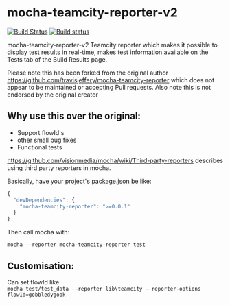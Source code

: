 # mocha-teamcity-reporter-v2 #

[![Build Status](https://travis-ci.org/jamie-sherriff/mocha-teamcity-reporter.svg?branch=master)](https://travis-ci.org/jamie-sherriff/mocha-teamcity-reporter)
[![Build status](https://ci.appveyor.com/api/projects/status/t6uenr1n9umcwew7?svg=true)](https://ci.appveyor.com/project/jamie-sherriff/mocha-teamcity-reporter)

mocha-teamcity-reporter-v2 Teamcity reporter which makes it possible to display test results in real-time, makes test information 
available on the Tests tab of the Build Results page.

Please note this has been forked from the original author https://github.com/travisjeffery/mocha-teamcity-reporter 
which does not appear to be maintained or accepting Pull requests. Also note this is not endorsed by the original creator

## Why use this over the original:
* Support flowId's
* other small bug fixes
* Functional tests

https://github.com/visionmedia/mocha/wiki/Third-party-reporters describes using third party reporters in mocha.

Basically, have your project's package.json be like:

``` js
{
  "devDependencies": {
    "mocha-teamcity-reporter": ">=0.0.1"
  }
}
```

Then call mocha with:

`mocha --reporter mocha-teamcity-reporter test`

## Customisation:
Can set flowId like:  
`mocha test/test_data --reporter lib\teamcity --reporter-options flowId=gobbledygook`